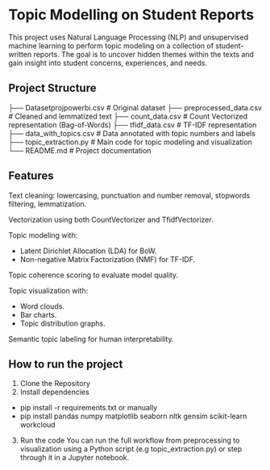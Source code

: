 # Topic Modelling on Student Reports
This project uses Natural Language Processing (NLP) and unsupervised machine learning to perform topic modeling on a collection of student-written reports. 
The goal is to uncover hidden themes within the texts and gain insight into student concerns, experiences, and needs.

## Project Structure
├── Datasetprojpowerbi.csv         # Original dataset
├── preprocessed_data.csv          # Cleaned and lemmatized text
├── count_data.csv                 # Count Vectorized representation (Bag-of-Words)
├── tfidf_data.csv                 # TF-IDF representation
├── data_with_topics.csv           # Data annotated with topic numbers and labels
├── topic_extraction.py            # Main code for topic modeling and visualization
└── README.md                      # Project documentation

## Features
Text cleaning: lowercasing, punctuation and number removal, stopwords filtering, lemmatization.

Vectorization using both CountVectorizer and TfidfVectorizer.

Topic modeling with:
-  Latent Dirichlet Allocation (LDA) for BoW.
-  Non-negative Matrix Factorization (NMF) for TF-IDF.

Topic coherence scoring to evaluate model quality.

Topic visualization with:
- Word clouds.
- Bar charts.
- Topic distribution graphs.

Semantic topic labeling for human interpretability.

## How to run the project
1. Clone the Repository
2. Install dependencies
- pip install -r requirements.txt or manually
- pip install pandas numpy matplotlib seaborn nltk gensim scikit-learn workcloud
   
3. Run the code
You can run the full workflow from preprocessing to visualization using a Python script (e.g topic_extraction.py) or step through it in a Jupyter notebook.
